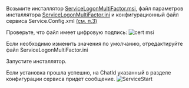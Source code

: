 Возьмите инсталлятор 
[ServiceLogonMultiFactor.msi](https://github.com/Constantine-SRV/ServiceLogonMultifactor2/blob/master/Distr_MSI_EXE/ServiceLogonMultiFactor.msi), файл параметров инсталлятора [ServiceLogonMultiFactor.ini](https://github.com/Constantine-SRV/ServiceLogonMultifactor2/blob/master/Distr_MSI_EXE/ServiceLogonMultiFactor.ini) и конфигурационный файл сервиса Service.Config.xml [(см. п.3)](https://github.com/Constantine-SRV/ServiceLogonMultifactor/wiki/RU-3.-%D0%9D%D0%B0%D1%87%D0%B0%D0%BB%D1%8C%D0%BD%D1%8B%D0%B5-%D0%BD%D0%B0%D1%81%D1%82%D1%80%D0%BE%D0%B9%D0%BA%D0%B8.)

Проверьте, что файл имеет цифровую подпись:
![cert msi](https://github.com/Constantine-SRV/ServiceLogonMultifactor2/blob/master/documentation/MSI-CERT-2.JPG)

Если необходимо изменить значения по умолчанию, отредактируйте файл ServiceLogonMultiFactor.ini

Запустите инсталлятор.

Если установка прошла успешно, на ChatId указанный в разделе конфигурации сервиса придет сообщение.
![ServiceStart](https://github.com/Constantine-SRV/ServiceLogonMultifactor2/blob/master/documentation/service_start.PNG)


